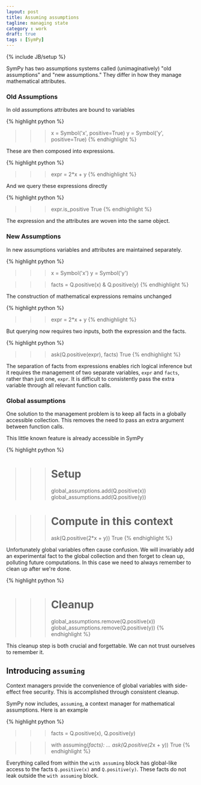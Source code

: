 ```yaml
---
layout: post
title: Assuming assumptions
tagline: managing state
category : work 
draft: true
tags : [SymPy]
---
```

{% include JB/setup %}

SymPy has two assumptions systems called (unimaginatively) "old assumptions" and "new assumptions."  They differ in how they manage mathematical attributes.

### Old Assumptions

In old assumptions attributes are bound to variables


{% highlight python %}
>>> x = Symbol('x', positive=True)
>>> y = Symbol('y', positive=True)
{% endhighlight %}

These are then composed into expressions. 

{% highlight python %}
>>> expr = 2*x + y
{% endhighlight %}

And we query these expressions directly

{% highlight python %}
>>> expr.is_positive
True
{% endhighlight %}

The expression and the attributes are woven into the same object.

### New Assumptions

In new assumptions variables and attributes are maintained separately.  

{% highlight python %}
>>> x = Symbol('x')
>>> y = Symbol('y')

>>> facts = Q.positive(x) & Q.positive(y)
{% endhighlight %}

The construction of mathematical expressions remains unchanged

{% highlight python %}
>>> expr = 2*x + y
{% endhighlight %}

But querying now requires two inputs, both the expression and the facts. 

{% highlight python %}
>>> ask(Q.positive(expr), facts)
True
{% endhighlight %}

The separation of facts from expressions enables rich logical inference but it
requires the management of two separate variables, `expr` and `facts`, rather
than just one, `expr`.  It is difficult to consistently pass the extra variable
through all relevant function calls.

### Global assumptions

One solution to the management problem is to keep all facts in a globally accessible collection.  This removes the need to pass an extra argument between function calls.

This little known feature is already accessible in SymPy

{% highlight python %}
>>> # Setup
>>> global_assumptions.add(Q.positive(x))
>>> global_assumptions.add(Q.positive(y))

>>> # Compute in this context
>>> ask(Q.positive(2*x + y))
True
{% endhighlight %}

Unfortunately global variables often cause confusion.  We will invariably add an experimental fact to the global collection and then forget to clean up, polluting future computations.  In this case we need to always remember to clean up after we're done.

{% highlight python %}
>>> # Cleanup
>>> global_assumptions.remove(Q.positive(x))
>>> global_assumptions.remove(Q.positive(y))
{% endhighlight %}

This cleanup step is both crucial and forgettable.  We can not trust ourselves
to remember it.

Introducing `assuming`
----------------------

Context managers provide the convenience of global variables with side-effect free security.  This is accomplished through consistent cleanup.

SymPy now includes, `assuming`, a context manager for mathematical assumptions.  Here is an example

{% highlight python %}
>>> facts = Q.positive(x), Q.positive(y)

>>> with assuming(*facts):
...     ask(Q.positive(2*x + y))
True
{% endhighlight %}

Everything called from within the `with assuming` block has global-like access to the facts `Q.positive(x)` and `Q.positive(y)`.  These facts do not leak outside the `with assuming` block.
